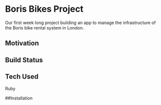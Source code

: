 # Boris Bikes Project
Our first week long project building an app to manage the infrastructure of the Boris bike rental system in London.

## Motivation

## Build Status

## Tech Used
Ruby

##Installation
